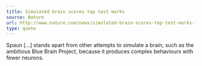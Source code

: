 ```yaml
---
title: Simulated brain scores top test marks
source: Nature
url: http://www.nature.com/news/simulated-brain-scores-top-test-marks-1.11914
type: quote
---
```

Spaun [...] stands apart from other attempts to simulate a brain,
such as the ambitious Blue Brain Project,
because it produces complex behaviours with fewer neurons.
